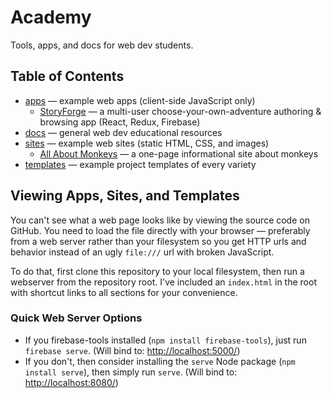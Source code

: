 # Academy

Tools, apps, and docs for web dev students.

## Table of Contents

* [apps](apps/) &mdash; example web apps (client-side JavaScript only)
    * [StoryForge](apps/storyforge) &mdash; a multi-user choose-your-own-adventure authoring & browsing app (React, Redux, Firebase)
* [docs](docs/) &mdash; general web dev educational resources
* [sites](sites/) &mdash; example web sites (static HTML, CSS, and images)
    * [All About Monkeys](sites/monkeys/) &mdash; a one-page informational site about monkeys
* [templates](templates/) &mdash; example project templates of every variety

## Viewing Apps, Sites, and Templates

You can't see what a web page looks like by viewing the source code on GitHub.
You need to load the file directly with your browser &mdash; preferably from a web server rather than your filesystem so you get HTTP urls and behavior instead of an ugly `file:///` url with broken JavaScript.

To do that, first clone this repository to your local filesystem, then run a webserver from the repository root.
I've included an `index.html` in the root with shortcut links to all sections for your convenience.

### Quick Web Server Options

* If you firebase-tools installed (`npm install firebase-tools`), just run `firebase serve`.  (Will bind to: [http://localhost:5000/](http://localhost:5000/))
* If you don't, then consider installing the `serve` Node package (`npm install serve`), then simply run `serve`.  (Will bind to: [http://localhost:8080/](http://localhost:8080/))

